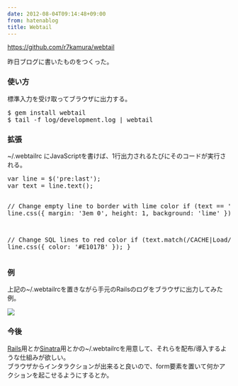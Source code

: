 ```yaml
---
date: 2012-08-04T09:14:48+09:00
from: hatenablog
title: Webtail
---
```


<p><a href="https://github.com/r7kamura/webtail">https://github.com/r7kamura/webtail</a></p><p>昨日ブログに書いたものをつくった。</p>

<div class="section">
    <h3>使い方</h3>
    <p>標準入力を受け取ってブラウザに出力する。</p>
<pre class="code" data-unlink>$ gem install webtail
$ tail -f log/development.log | webtail</pre>
</div>
<div class="section">
    <h3>拡張</h3>
    <p>~/.webtailrc にJavaScriptを書けば、1行出力されるたびにそのコードが実行される。</p>
<pre class="code" data-unlink>var line = $(&#39;pre:last&#39;);
var text = line.text();

// Change empty line to border with lime color
if (text == &#39;\n&#39;) {
  line.css({
    margin: &#39;3em 0&#39;,
    height: 1,
    background: &#39;lime&#39;
  });
}

// Change SQL lines to red color
if (text.match(/CACHE|Load/)) {
  line.css({
    color: &#39;#E1017B&#39;
  });
}</pre>
</div>
<div class="section">
    <h3>例</h3>
    <p>上記の~/.webtailrcを置きながら手元のRailsのログをブラウザに出力してみた例。</p><p><img src="http://dl.dropbox.com/u/5978869/image/20120804_205402.png" /></p><p></p>

</div>
<div class="section">
    <h3>今後</h3>
    <p><a class="keyword" href="http://d.hatena.ne.jp/keyword/Rails">Rails</a>用とか<a class="keyword" href="http://d.hatena.ne.jp/keyword/Sinatra">Sinatra</a>用とかの~/.webtailrcを用意して、それらを配布/導入するような仕組みが欲しい。<br />
ブラウザからインタラクションが出来ると良いので、form要素を置いて何かアクションを起こせるようにするとか。</p>

</div>
